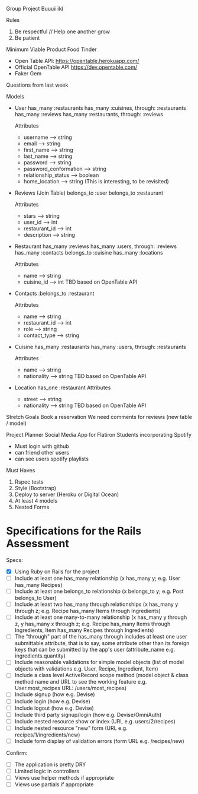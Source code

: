 Group Project Buuuiiiild

Rules
1. Be respectful // Help one another grow
2. Be patient


Minimum Viable Product
Food Tinder
  - Open Table API: https://opentable.herokuapp.com/
  - Official OpenTable API https://dev.opentable.com/
  - Faker Gem

Questions from last week


  Models
  - User
    has_many :restaurants
    has_many :cuisines, through: :restaurants
    has_many :reviews
    has_many :restaurants, through: :reviews

    Attributes
    - username                 --> string
    - email                    --> string
    - first_name               --> string
    - last_name                --> string
    - password                 --> string
    - password_conformation    --> string
    - relationship_status      --> boolean
    - home_location            --> string (This is interesting, to be revisited)
    
  - Reviews (Join Table)
    belongs_to :user
    belongs_to :restaurant

    Attributes
    - stars          --> string
    - user_id        --> int
    - restaurant_id  --> int
    - description    --> string

  - Restaurant
    has_many :reviews
    has_many :users, through: :reviews
    has_many :contacts
    belongs_to :cuisine
    has_many :locations

    Attributes
    - name          --> string
    - cuisine_id    --> int
    TBD based on OpenTable API


  - Contacts
    :belongs_to :restaurant

    Attributes
    - name              --> string
    - restaurant_id     --> int
    - role              --> string
    - contact_type      --> string

  - Cuisine
    has_many :restaurants
    has_many :users, through: :restaurants

    Attributes
      - name              --> string
      - nationality       --> string
      TBD based on OpenTable API

  - Location
    has_one :restaurant
    Attributes
      - street              --> string
      - nationality       --> string
      TBD based on OpenTable API

  




Stretch Goals
Book a reservation
We need comments for reviews (new table / model)






Project Planner
Social Media App for Flatiron Students incorporating Spotify
 - Must login with github
 - can friend other users
 - can see users spotify playlists


Must Haves
1. Rspec tests
2. Style (Bootstrap)
3. Deploy to server (Heroku or Digital Ocean)
4. At least 4 models
5. Nested Forms

























# Specifications for the Rails Assessment

Specs:
- [x] Using Ruby on Rails for the project
- [ ] Include at least one has_many relationship (x has_many y; e.g. User has_many Recipes) 
- [ ] Include at least one belongs_to relationship (x belongs_to y; e.g. Post belongs_to User)
- [ ] Include at least two has_many through relationships (x has_many y through z; e.g. Recipe has_many Items through Ingredients)
- [ ] Include at least one many-to-many relationship (x has_many y through z, y has_many x through z; e.g. Recipe has_many Items through Ingredients, Item has_many Recipes through Ingredients)
- [ ] The "through" part of the has_many through includes at least one user submittable attribute, that is to say, some attribute other than its foreign keys that can be submitted by the app's user (attribute_name e.g. ingredients.quantity)
- [ ] Include reasonable validations for simple model objects (list of model objects with validations e.g. User, Recipe, Ingredient, Item)
- [ ] Include a class level ActiveRecord scope method (model object & class method name and URL to see the working feature e.g. User.most_recipes URL: /users/most_recipes)
- [ ] Include signup (how e.g. Devise)
- [ ] Include login (how e.g. Devise)
- [ ] Include logout (how e.g. Devise)
- [ ] Include third party signup/login (how e.g. Devise/OmniAuth)
- [ ] Include nested resource show or index (URL e.g. users/2/recipes)
- [ ] Include nested resource "new" form (URL e.g. recipes/1/ingredients/new)
- [ ] Include form display of validation errors (form URL e.g. /recipes/new)

Confirm:
- [ ] The application is pretty DRY
- [ ] Limited logic in controllers
- [ ] Views use helper methods if appropriate
- [ ] Views use partials if appropriate